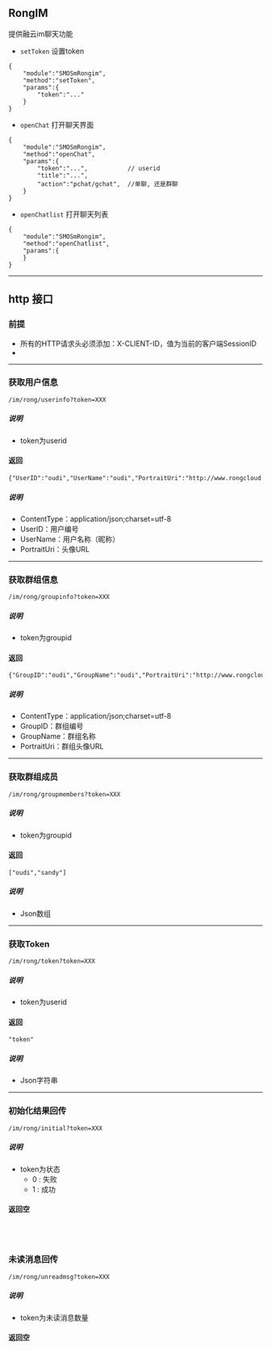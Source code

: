 ## RongIM

提供融云im聊天功能

* `setToken`
设置token

```
{
    "module":"SMOSmRongim",
    "method":"setToken",
    "params":{
        "token":"..."
    }
}
```

* `openChat`
打开聊天界面

```
{
    "module":"SMOSmRongim",
    "method":"openChat",
    "params":{
        "token":"...",           // userid
        "title":"...",          
        "action":"pchat/gchat",  //单聊, 还是群聊
    }
}
```

* `openChatlist`
打开聊天列表

```
{
    "module":"SMOSmRongim",
    "method":"openChatlist",
    "params":{
    }
}
```


---


## http 接口

### 前提
* 所有的HTTP请求头必须添加：X-CLIENT-ID，值为当前的客户端SessionID
* 
---
### 获取用户信息
  	/im/rong/userinfo?token=XXX
##### 说明
* token为userid

#### 返回
	{"UserID":"oudi","UserName":"oudi","PortraitUri":"http://www.rongcloud.cn/images/logo.png"}
##### 说明
* ContentType：application/json;charset=utf-8
* UserID：用户编号
* UserName：用户名称（昵称）
* PortraitUri：头像URL

---

### 获取群组信息
  	/im/rong/groupinfo?token=XXX
##### 说明
* token为groupid

#### 返回
	{"GroupID":"oudi","GroupName":"oudi","PortraitUri":"http://www.rongcloud.cn/images/logo.png"}
##### 说明
* ContentType：application/json;charset=utf-8
* GroupID：群组编号
* GroupName：群组名称
* PortraitUri：群组头像URL​

---

### 获取群组成员
  	/im/rong/groupmembers?token=XXX
##### 说明
* token为groupid

#### 返回
	["oudi","sandy"]
##### 说明
* Json数组

---

### 获取Token
  	/im/rong/token?token=XXX
##### 说明
* token为userid

#### 返回
	"token"
##### 说明
* Json字符串​

---

### 初始化结果回传
  	/im/rong/initial?token=XXX
##### 说明
* token为状态
	* 0 : 失败
	* 1 : 成功

#### 返回空
​
---

### 未读消息回传
  	/im/rong/unreadmsg?token=XXX
##### 说明
* token为未读消息数量

#### 返回空